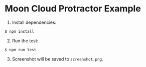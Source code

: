 # Moon Cloud Protractor Example

1) Install dependencies:
```
$ npm install
```

2) Run the test:
```
$ npm run test
```

3) Screenshot will be saved to `screenshot.png`.
